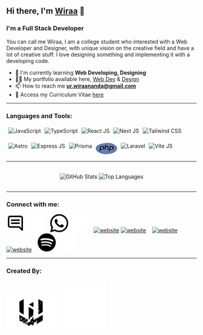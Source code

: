 ## Hi there, I'm [Wiraa](https://wiraananda.netlify.app/) 👋

### I'm a Full Stack Developer

You can call me Wiraa, I am a college student who interested with a Web Developer and Designer, with unique vision on the creative field and have a lot of creative stuff. I love designing something and implementing it with a developing code.

- 🌱 I'm currently learning **Web Developing, Designing**
- 👨‍💻 My portfolio available here, [Web Dev](https://wiraananda.netlify.app/) & [Design](https://drive.google.com/drive/folders/1PCoXXgTsoPNJ2nHo-EUKJ1tZTSyApa8v?usp=drive_link)
- 📫 How to reach me **ur.wiraananda@gmail.com**
- 📄 Access my Curriculum Vitae [here](https://drive.google.com/drive/folders/11trotJljSG86LNoPZl0nCCoi7VRn19iL?usp=drive_link)

---

### Languages and Tools:

[<img align="left" alt="JavaScript" height="30px" src="https://cdn.jsdelivr.net/gh/devicons/devicon/icons/javascript/javascript-original.svg" style="padding:5px 5px;" />](https://developer.mozilla.org/en-US/docs/Web/JavaScript)
[<img align="left" alt="TypeScript" height="30px" src="https://www.svgrepo.com/show/303600/typescript-logo.svg" style="padding:5px 5px;" />](https://www.typescriptlang.org/)
[<img align="left" alt="React JS" height="30px" src="https://cdn.jsdelivr.net/gh/devicons/devicon/icons/react/react-original.svg" style="padding:5px 5px;" />](https://reactjs.org/)
[<img align="left" alt="Next JS" height="30px" src="https://cdn.jsdelivr.net/gh/devicons/devicon/icons/nextjs/nextjs-original.svg" style="padding:5px 5px;" />](https://nextjs.org/)
[<img align="left" alt="Tailwind CSS" height="30px" src="https://www.svgrepo.com/show/374118/tailwind.svg" style="padding:5px 5px;" />](https://tailwindcss.com/)
[<img align="left" alt="Astro" height="30px" src="https://astro.build/assets/press/astro-icon-light-gradient.png" style="padding:5px 5px;" />](https://astro.build/)
[<img align="left" alt="Express JS" height="30px" src="https://upload.wikimedia.org/wikipedia/commons/6/64/Expressjs.png" style="padding:5px 5px;" />](https://expressjs.com/)
[<img align="left" alt="Prisma" height="30px" src="https://bestofjs.org/logos/prisma.dark.svg" style="padding:5px 5px;" />](https://www.prisma.io/docs/)
[<img align="left" alt="PHP" height="30px" src="https://github.com/php/web-php/blob/master/images/logos/new-php-logo.png" style="padding:5px 5px;" />](https://www.php.net/docs.php)
[<img align="left" alt="Laravel" height="30px" src="https://github.com/laravel/art/blob/master/laravel-logo.png" style="padding:5px 5px;" />](https://laravel.com/docs)
[<img align="left" alt="Vite JS" height="30px" src="https://upload.wikimedia.org/wikipedia/commons/f/f1/Vitejs-logo.svg" style="padding:5px 5px;" />](https://vitejs.dev/)
<br clear="left"/>

---

<br />
<div align="center">
  <picture>
    <source srcset="https://github-readme-stats.vercel.app/api?username=wira-ananda&show_icons=true&theme=github_dark&border_color=00000000" media="(prefers-color-scheme: dark)" />
    <img src="https://github-readme-stats.vercel.app/api?username=wira-ananda&show_icons=true&theme=default&border_color=00000000" alt="GitHub Stats" style="filter: drop-shadow(2px 2px 5px rgba(0, 0, 0, 0.1));" />
  </picture>
  <picture align="top">
    <source srcset="https://github-readme-stats.vercel.app/api/top-langs?username=wira-ananda&show_icons=true&layout=compact&theme=github_dark&border_color=00000000" media="(prefers-color-scheme: dark)" />
    <img src="https://github-readme-stats.vercel.app/api/top-langs?username=wira-ananda&show_icons=true&layout=compact&theme=default&border_color=00000000" alt="Top Languages" style="filter: drop-shadow(2px 2px 5px rgba(0, 0, 0, 0.1));" />
  </picture>
</div>
<br />

---

### Connect with me:

[![website](./img/email-light.svg)](mailto:ur.wiraananda@gmail.com?subject=Hai👋#gh-light-mode-only)
[![website](./img/email-dark.svg)](mailto:ur.wiraananda@gmail.com?subject=Hai👋#gh-dark-mode-only)
&nbsp;&nbsp;
[![website](./img/wa-light.svg)](https://wa.me/62895632449666#gh-light-mode-only)
[![website](./img/wa-dark.svg)](https://wa.me/62895632449666#gh-dark-mode-only)
&nbsp;&nbsp;
[![website](./img/linkedin-light.svg)](https://www.linkedin.com/in/wira-ananda#gh-light-mode-only)
[![website](./img/linkedin-dark.svg)](https://www.linkedin.com/in/wira-ananda#gh-dark-mode-only)
&nbsp;&nbsp;
[![website](./img/instagram-light.svg)](https://instagram.com/wiraanandaa_#gh-light-mode-only)
[![website](./img/instagram-dark.svg)](https://instagram.com/wiraanandaa_#gh-dark-mode-only)
&nbsp;&nbsp;
[![website](./img/spotify-light.svg)](https://open.spotify.com/playlist/4J4KrkM449lN0q3vBWnQew#gh-light-mode-only)
[![website](./img/spotify-dark.svg)](https://open.spotify.com/playlist/4J4KrkM449lN0q3vBWnQew#gh-dark-mode-only)

---

### Created By:

[![website](./img/wiraa-light.svg)](https://wiraananda.netlify.app/#gh-light-mode-only)
[![website](./img/wiraa-dark.svg)](https://wiraananda.netlify.app/#gh-dark-mode-only)

[webdev]: https://wiraananda.netlify.app/
